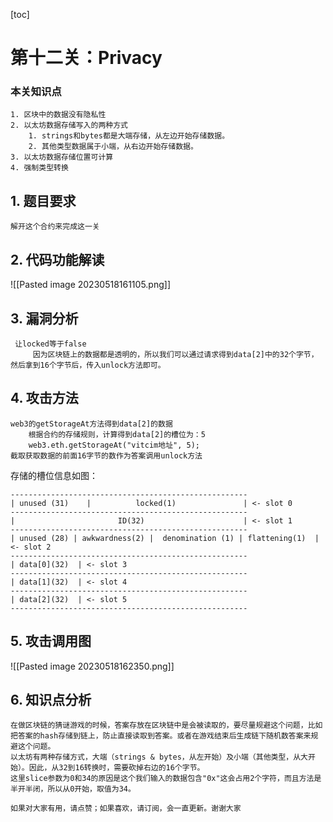 [toc]
# 第十二关：Privacy

### 本关知识点
```
1. 区块中的数据没有隐私性
2. 以太坊数据存储写入的两种方式
	1. strings和bytes都是大端存储，从左边开始存储数据。
	2. 其他类型数据属于小端，从右边开始存储数据。
3. 以太坊数据存储位置可计算
4. 强制类型转换
```

## 1. 题目要求
`解开这个合约来完成这一关 `

## 2. 代码功能解读
![[Pasted image 20230518161105.png]]

## 3. 漏洞分析
```
 让locked等于false
	 因为区块链上的数据都是透明的，所以我们可以通过请求得到data[2]中的32个字节，然后拿到16个字节后，传入unlock方法即可。
```


## 4. 攻击方法
```
web3的getStorageAt方法得到data[2]的数据
	根据合约的存储规则，计算得到data[2]的槽位为：5
	web3.eth.getStorageAt("vitcim地址", 5);
截取获取数据的前面16字节的数作为答案调用unlock方法
```

存储的槽位信息如图：
```
-----------------------------------------------------
| unused (31)    |          locked(1)               | <- slot 0
-----------------------------------------------------
|                       ID(32)                      | <- slot 1
-----------------------------------------------------
| unused (28) | awkwardness(2) |  denomination (1) | flattening(1)  | <- slot 2
-----------------------------------------------------
| data[0](32)  | <- slot 3
-----------------------------------------------------
| data[1](32)  | <- slot 4
-----------------------------------------------------
| data[2](32)  | <- slot 5
-----------------------------------------------------
```

## 5. 攻击调用图
![[Pasted image 20230518162350.png]]

## 6. 知识点分析
	在做区块链的猜谜游戏的时候，答案存放在区块链中是会被读取的，要尽量规避这个问题，比如把答案的hash存储到链上，防止直接读取到答案。或者在游戏结束后生成链下随机数答案来规避这个问题。
	以太坊有两种存储方式，大端（strings & bytes，从左开始）及小端（其他类型，从大开始）。因此，从32到16转换时，需要砍掉右边的16个字节。
	这里slice参数为0和34的原因是这个我们输入的数据包含"0x"这会占用2个字符，而且方法是半开半闭，所以从0开始，取值为34。

`如果对大家有用，请点赞；如果喜欢，请订阅，会一直更新。谢谢大家`